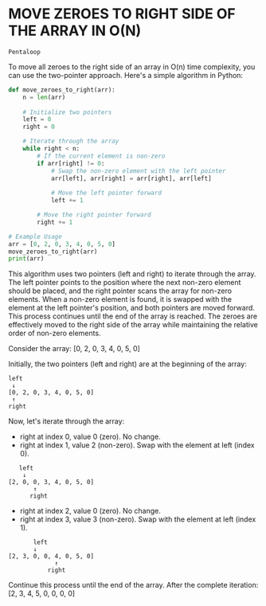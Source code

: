 # MOVE ZEROES TO RIGHT SIDE OF THE ARRAY IN O(N)
`Pentaloop`

To move all zeroes to the right side of an array in O(n) time complexity, you can use the two-pointer approach. Here's a simple algorithm in Python:

```python
def move_zeroes_to_right(arr):
    n = len(arr)
    
    # Initialize two pointers
    left = 0
    right = 0

    # Iterate through the array
    while right < n:
        # If the current element is non-zero
        if arr[right] != 0:
            # Swap the non-zero element with the left pointer
            arr[left], arr[right] = arr[right], arr[left]
            
            # Move the left pointer forward
            left += 1

        # Move the right pointer forward
        right += 1

# Example Usage
arr = [0, 2, 0, 3, 4, 0, 5, 0]
move_zeroes_to_right(arr)
print(arr)
```

This algorithm uses two pointers (left and right) to iterate through the array. The left pointer points to the position where the next non-zero element should be placed, and the right pointer scans the array for non-zero elements. When a non-zero element is found, it is swapped with the element at the left pointer's position, and both pointers are moved forward. This process continues until the end of the array is reached. The zeroes are effectively moved to the right side of the array while maintaining the relative order of non-zero elements.

Consider the array: [0, 2, 0, 3, 4, 0, 5, 0]

Initially, the two pointers (left and right) are at the beginning of the array:

```
left
 ↓
[0, 2, 0, 3, 4, 0, 5, 0]
 ↑
right
```

Now, let's iterate through the array:

- right at index 0, value 0 (zero). No change.
- right at index 1, value 2 (non-zero). Swap with the element at left (index 0).

```
   left
    ↓
[2, 0, 0, 3, 4, 0, 5, 0]
       ↑
      right
```

- right at index 2, value 0 (zero). No change.
- right at index 3, value 3 (non-zero). Swap with the element at left (index 1).

```
       left
       ↓
[2, 3, 0, 0, 4, 0, 5, 0]
             ↑
           right
```

Continue this process until the end of the array.
After the complete iteration: [2, 3, 4, 5, 0, 0, 0, 0]

